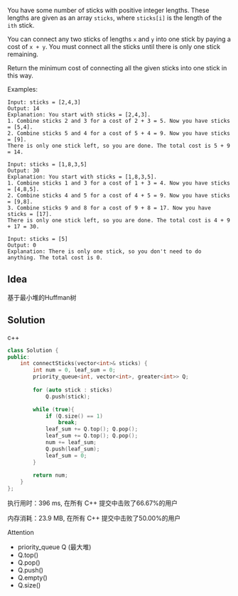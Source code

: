 You have some number of sticks with positive integer lengths. These lengths are given as an array `sticks`, where `sticks[i]` is the length of the `ith` stick.

You can connect any two sticks of lengths `x` and `y` into one stick by paying a cost of `x + y`. You must connect all the sticks until there is only one stick remaining.

Return the minimum cost of connecting all the given sticks into one stick in this way.




Examples:

```
Input: sticks = [2,4,3]
Output: 14
Explanation: You start with sticks = [2,4,3].
1. Combine sticks 2 and 3 for a cost of 2 + 3 = 5. Now you have sticks = [5,4].
2. Combine sticks 5 and 4 for a cost of 5 + 4 = 9. Now you have sticks = [9].
There is only one stick left, so you are done. The total cost is 5 + 9 = 14.

Input: sticks = [1,8,3,5]
Output: 30
Explanation: You start with sticks = [1,8,3,5].
1. Combine sticks 1 and 3 for a cost of 1 + 3 = 4. Now you have sticks = [4,8,5].
2. Combine sticks 4 and 5 for a cost of 4 + 5 = 9. Now you have sticks = [9,8].
3. Combine sticks 9 and 8 for a cost of 9 + 8 = 17. Now you have sticks = [17].
There is only one stick left, so you are done. The total cost is 4 + 9 + 17 = 30.

Input: sticks = [5]
Output: 0
Explanation: There is only one stick, so you don't need to do anything. The total cost is 0.
```

## Idea

基于最小堆的Huffman树

## Solution

c++
```c++
class Solution {
public:
    int connectSticks(vector<int>& sticks) {
        int num = 0, leaf_sum = 0;
        priority_queue<int, vector<int>, greater<int>> Q;
        
        for (auto stick : sticks)
            Q.push(stick);

        while (true){
            if (Q.size() == 1)
                break;
            leaf_sum += Q.top(); Q.pop();
            leaf_sum += Q.top(); Q.pop();
            num += leaf_sum;
            Q.push(leaf_sum);
            leaf_sum = 0;
        }
        
        return num;
    }
};
```

执行用时：396 ms, 在所有 C++ 提交中击败了66.67%的用户

内存消耗：23.9 MB, 在所有 C++ 提交中击败了50.00%的用户

Attention

- priority_queue<int> Q  (最大堆)
- Q.top()
- Q.pop()
- Q.push()
- Q.empty()
- Q.size()

